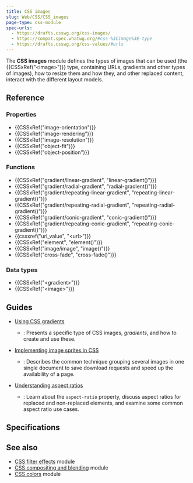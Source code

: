 ```yaml
---
title: CSS images
slug: Web/CSS/CSS_images
page-type: css-module
spec-urls:
  - https://drafts.csswg.org/css-images/
  - https://compat.spec.whatwg.org/#css-%3Cimage%3E-type
  - https://drafts.csswg.org/css-values/#urls
---
```




The **CSS images** module defines the types of images that can be used (the {{CSSxRef("&lt;image&gt;")}} type, containing URLs, gradients and other types of images), how to resize them and how they, and other replaced content, interact with the different layout models.

## Reference

### Properties

- {{CSSxRef("image-orientation")}}
- {{CSSxRef("image-rendering")}}
- {{CSSxRef("image-resolution")}}
- {{CSSxRef("object-fit")}}
- {{CSSxRef("object-position")}}

### Functions

- {{CSSxRef("gradient/linear-gradient", "linear-gradient()")}}
- {{CSSxRef("gradient/radial-gradient", "radial-gradient()")}}
- {{CSSxRef("gradient/repeating-linear-gradient", "repeating-linear-gradient()")}}
- {{CSSxRef("gradient/repeating-radial-gradient", "repeating-radial-gradient()")}}
- {{CSSxRef("gradient/conic-gradient", "conic-gradient()")}}
- {{CSSxRef("gradient/repeating-conic-gradient", "repeating-conic-gradient()")}}
- {{cssxref("url_value", "&lt;url&gt;")}}
- {{CSSxRef("element", "element()")}}
- {{CSSxRef("image/image", "image()")}}
- {{CSSxRef("cross-fade", "cross-fade()")}}

### Data types

- {{CSSxRef("&lt;gradient&gt;")}}
- {{CSSxRef("&lt;image&gt;")}}

## Guides

- [Using CSS gradients](/Web/CSS/CSS_images/Using_CSS_gradients)

  - : Presents a specific type of CSS images, _gradients_, and how to create and use these.

- [Implementing image sprites in CSS](/Web/CSS/CSS_images/Implementing_image_sprites_in_CSS)

  - : Describes the common technique grouping several images in one single document to save download requests and speed up the availability of a page.

- [Understanding aspect ratios](/Web/CSS/CSS_box_sizing/Understanding_aspect-ratio)

  - : Learn about the `aspect-ratio` property, discuss aspect ratios for replaced and non-replaced elements, and examine some common aspect ratio use cases.

## Specifications



## See also

- [CSS filter effects](/Web/CSS/CSS_filter_effects) module
- [CSS compositing and blending](/Web/CSS/CSS_compositing_and_blending) module
- [CSS colors](/Web/CSS/CSS_colors) module
